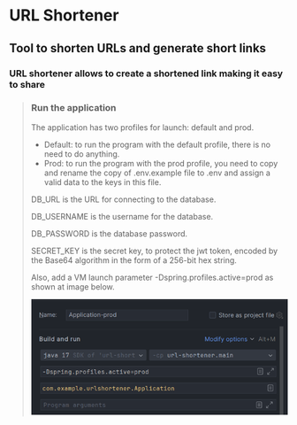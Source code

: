# URL Shortener
## Tool to shorten URLs and generate short links
### URL shortener allows to create a shortened link making it easy to share

>### Run the application
> The application has two profiles for launch: default and prod. 
>+ Default: to run the program with the default profile, there is no need to do anything. 
>+ Prod: to run the program with the prod profile, you need to copy and rename the copy of .env.example file to .env and assign a valid data to the keys in this file. 
>  
>  DB_URL is the URL for connecting to the database. 
>  
>  DB_USERNAME is the username for the database. 
>
>  DB_PASSWORD is the database password. 
>  
>  SECRET_KEY is the secret key, to protect the jwt token, encoded by the Base64 algorithm in the form of a 256-bit hex string.
> 
>  Also, add a VM launch parameter -Dspring.profiles.active=prod as shown at image below.
>  
> ![VM option](https://github.com/RomanBelnitskiy/url-shortener/blob/props/src/main/resources/images/prod-conf.png "VM option")